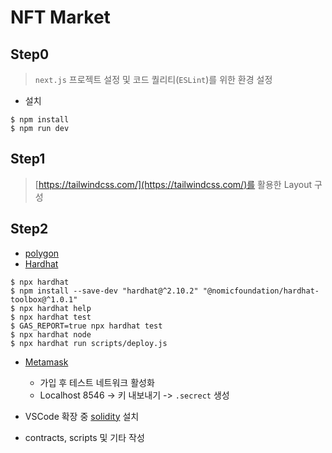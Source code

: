 # NFT Market

## Step0

> `next.js` 프로젝트 설정 및 코드 퀄리티(`ESLint`)를 위한 환경 설정

* 설치

```
$ npm install
$ npm run dev
```

## Step1

> [https://tailwindcss.com/](https://tailwindcss.com/)를 활용한 Layout 구성

## Step2

* [polygon](https://polygon.technology/)
* [Hardhat](https://hardhat.org/)

```
$ npx hardhat
$ npm install --save-dev "hardhat@^2.10.2" "@nomicfoundation/hardhat-toolbox@^1.0.1"
$ npx hardhat help
$ npx hardhat test
$ GAS_REPORT=true npx hardhat test
$ npx hardhat node
$ npx hardhat run scripts/deploy.js
```

* [Metamask](https://metamask.io/)
    * 가입 후 테스트 네트워크 활성화
    * Localhost 8546 -> 키 내보내기 -> `.secrect` 생성

* VSCode 확장 중 [solidity](https://marketplace.visualstudio.com/items?itemName=JuanBlanco.solidity) 설치
* contracts, scripts 및 기타 작성